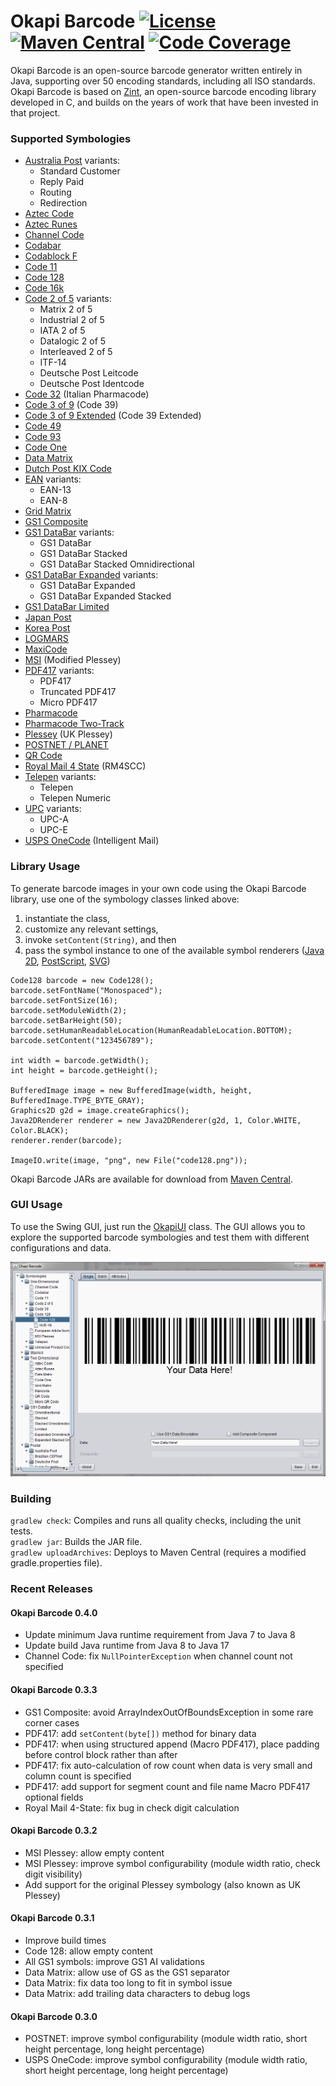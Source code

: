 # Okapi Barcode [![License](https://img.shields.io/badge/license-Apache%202-blue.svg)](http://www.apache.org/licenses/LICENSE-2.0.html) [![Maven Central](https://maven-badges.herokuapp.com/maven-central/uk.org.okapibarcode/okapibarcode/badge.svg)](https://maven-badges.herokuapp.com/maven-central/uk.org.okapibarcode/okapibarcode) [![Code Coverage](https://codecov.io/gh/woo-j/OkapiBarcode/branch/master/graph/badge.svg)](https://codecov.io/gh/woo-j/OkapiBarcode/branch/master)

Okapi Barcode is an open-source barcode generator written entirely in Java,
supporting over 50 encoding standards, including all ISO standards. Okapi
Barcode is based on [Zint](https://sourceforge.net/projects/zint/), an
open-source barcode encoding library developed in C, and builds on the years
of work that have been invested in that project.

### Supported Symbologies

* [Australia Post](src/main/java/uk/org/okapibarcode/backend/AustraliaPost.java) variants:
  * Standard Customer
  * Reply Paid
  * Routing
  * Redirection
* [Aztec Code](src/main/java/uk/org/okapibarcode/backend/AztecCode.java)
* [Aztec Runes](src/main/java/uk/org/okapibarcode/backend/AztecRune.java)
* [Channel Code](src/main/java/uk/org/okapibarcode/backend/ChannelCode.java)
* [Codabar](src/main/java/uk/org/okapibarcode/backend/Codabar.java)
* [Codablock F](src/main/java/uk/org/okapibarcode/backend/CodablockF.java)
* [Code 11](src/main/java/uk/org/okapibarcode/backend/Code11.java)
* [Code 128](src/main/java/uk/org/okapibarcode/backend/Code128.java)
* [Code 16k](src/main/java/uk/org/okapibarcode/backend/Code16k.java)
* [Code 2 of 5](src/main/java/uk/org/okapibarcode/backend/Code2Of5.java) variants:
  * Matrix 2 of 5
  * Industrial 2 of 5
  * IATA 2 of 5
  * Datalogic 2 of 5
  * Interleaved 2 of 5
  * ITF-14
  * Deutsche Post Leitcode
  * Deutsche Post Identcode
* [Code 32](src/main/java/uk/org/okapibarcode/backend/Code32.java) (Italian Pharmacode)
* [Code 3 of 9](src/main/java/uk/org/okapibarcode/backend/Code3Of9.java) (Code 39)
* [Code 3 of 9 Extended](src/main/java/uk/org/okapibarcode/backend/Code3Of9Extended.java) (Code 39 Extended)
* [Code 49](src/main/java/uk/org/okapibarcode/backend/Code49.java)
* [Code 93](src/main/java/uk/org/okapibarcode/backend/Code93.java)
* [Code One](src/main/java/uk/org/okapibarcode/backend/CodeOne.java)
* [Data Matrix](src/main/java/uk/org/okapibarcode/backend/DataMatrix.java)
* [Dutch Post KIX Code](src/main/java/uk/org/okapibarcode/backend/KixCode.java)
* [EAN](src/main/java/uk/org/okapibarcode/backend/Ean.java) variants:
  * EAN-13
  * EAN-8
* [Grid Matrix](src/main/java/uk/org/okapibarcode/backend/GridMatrix.java)
* [GS1 Composite](src/main/java/uk/org/okapibarcode/backend/Composite.java)
* [GS1 DataBar](src/main/java/uk/org/okapibarcode/backend/DataBar14.java) variants:
  * GS1 DataBar
  * GS1 DataBar Stacked
  * GS1 DataBar Stacked Omnidirectional
* [GS1 DataBar Expanded](src/main/java/uk/org/okapibarcode/backend/DataBarExpanded.java) variants:
  * GS1 DataBar Expanded
  * GS1 DataBar Expanded Stacked
* [GS1 DataBar Limited](src/main/java/uk/org/okapibarcode/backend/DataBarLimited.java)
* [Japan Post](src/main/java/uk/org/okapibarcode/backend/JapanPost.java)
* [Korea Post](src/main/java/uk/org/okapibarcode/backend/KoreaPost.java)
* [LOGMARS](src/main/java/uk/org/okapibarcode/backend/Logmars.java)
* [MaxiCode](src/main/java/uk/org/okapibarcode/backend/MaxiCode.java)
* [MSI](src/main/java/uk/org/okapibarcode/backend/MsiPlessey.java) (Modified Plessey)
* [PDF417](src/main/java/uk/org/okapibarcode/backend/Pdf417.java) variants:
  * PDF417
  * Truncated PDF417
  * Micro PDF417
* [Pharmacode](src/main/java/uk/org/okapibarcode/backend/Pharmacode.java)
* [Pharmacode Two-Track](src/main/java/uk/org/okapibarcode/backend/Pharmacode2Track.java)
* [Plessey](src/main/java/uk/org/okapibarcode/backend/Plessey.java) (UK Plessey)
* [POSTNET / PLANET](src/main/java/uk/org/okapibarcode/backend/Postnet.java)
* [QR Code](src/main/java/uk/org/okapibarcode/backend/QrCode.java)
* [Royal Mail 4 State](src/main/java/uk/org/okapibarcode/backend/RoyalMail4State.java) (RM4SCC)
* [Telepen](src/main/java/uk/org/okapibarcode/backend/Telepen.java) variants:
  * Telepen
  * Telepen Numeric
* [UPC](src/main/java/uk/org/okapibarcode/backend/Upc.java) variants:
  * UPC-A
  * UPC-E
* [USPS OneCode](src/main/java/uk/org/okapibarcode/backend/UspsOneCode.java) (Intelligent Mail)

### Library Usage

To generate barcode images in your own code using the Okapi Barcode library, use one of the symbology
classes linked above:

1. instantiate the class,
2. customize any relevant settings,
3. invoke `setContent(String)`, and then
4. pass the symbol instance to one of the available symbol renderers
([Java 2D](src/main/java/uk/org/okapibarcode/output/Java2DRenderer.java),
[PostScript](src/main/java/uk/org/okapibarcode/output/PostScriptRenderer.java),
[SVG](src/main/java/uk/org/okapibarcode/output/SvgRenderer.java))

```
Code128 barcode = new Code128();
barcode.setFontName("Monospaced");
barcode.setFontSize(16);
barcode.setModuleWidth(2);
barcode.setBarHeight(50);
barcode.setHumanReadableLocation(HumanReadableLocation.BOTTOM);
barcode.setContent("123456789");

int width = barcode.getWidth();
int height = barcode.getHeight();

BufferedImage image = new BufferedImage(width, height, BufferedImage.TYPE_BYTE_GRAY);
Graphics2D g2d = image.createGraphics();
Java2DRenderer renderer = new Java2DRenderer(g2d, 1, Color.WHITE, Color.BLACK);
renderer.render(barcode);

ImageIO.write(image, "png", new File("code128.png"));
```

Okapi Barcode JARs are available for download from [Maven Central](http://search.maven.org/#search|ga|1|uk.org.okapibarcode).

### GUI Usage

To use the Swing GUI, just run the [OkapiUI](src/main/java/uk/org/okapibarcode/gui/OkapiUI.java) class.
The GUI allows you to explore the supported barcode symbologies and test them with different configurations
and data.

![Okapi GUI Screenshot](okapi-gui-screenshot.png)

### Building

`gradlew check`: Compiles and runs all quality checks, including the unit tests.  
`gradlew jar`: Builds the JAR file.  
`gradlew uploadArchives`: Deploys to Maven Central (requires a modified gradle.properties file).  

### Recent Releases

#### Okapi Barcode 0.4.0
- Update minimum Java runtime requirement from Java 7 to Java 8
- Update build Java runtime from Java 8 to Java 17
- Channel Code: fix `NullPointerException` when channel count not specified

#### Okapi Barcode 0.3.3

- GS1 Composite: avoid ArrayIndexOutOfBoundsException in some rare corner cases
- PDF417: add `setContent(byte[])` method for binary data
- PDF417: when using structured append (Macro PDF417), place padding before control block rather than after
- PDF417: fix auto-calculation of row count when data is very small and column count is specified
- PDF417: add support for segment count and file name Macro PDF417 optional fields
- Royal Mail 4-State: fix bug in check digit calculation

#### Okapi Barcode 0.3.2

- MSI Plessey: allow empty content
- MSI Plessey: improve symbol configurability (module width ratio, check digit visibility)
- Add support for the original Plessey symbology (also known as UK Plessey)

#### Okapi Barcode 0.3.1

- Improve build times
- Code 128: allow empty content
- All GS1 symbols: improve GS1 AI validations
- Data Matrix: allow use of GS as the GS1 separator
- Data Matrix: fix data too long to fit in symbol issue
- Data Matrix: add trailing data characters to debug logs

#### Okapi Barcode 0.3.0

- POSTNET: improve symbol configurability (module width ratio, short height percentage, long height percentage)
- USPS OneCode: improve symbol configurability (module width ratio, short height percentage, long height percentage)

